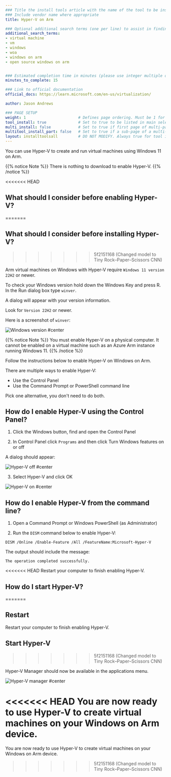 ```yaml
---
### Title the install tools article with the name of the tool to be installed
### Include vendor name where appropriate
title: Hyper-V on Arm

### Optional additional search terms (one per line) to assist in finding the article
additional_search_terms:
- virtual machine
- vm
- windows
- woa
- windows on arm
- open source windows on arm


### Estimated completion time in minutes (please use integer multiple of 5)
minutes_to_complete: 15

### Link to official documentation
official_docs: https://learn.microsoft.com/en-us/virtualization/

author: Jason Andrews

### PAGE SETUP
weight: 1                       # Defines page ordering. Must be 1 for first (or only) page.
tool_install: true              # Set to true to be listed in main selection page, else false
multi_install: false            # Set to true if first page of multi-page article, else false
multitool_install_part: false   # Set to true if a sub-page of a multi-page article, else false
layout: installtoolsall         # DO NOT MODIFY. Always true for tool install articles
---
```


You can use Hyper-V to create and run virtual machines using Windows 11 on Arm. 

{{% notice Note %}}
There is nothing to download to enable Hyper-V.
{{% /notice %}}

<<<<<<< HEAD
## What should I consider before enabling Hyper-V?
=======
## What should I consider before installing Hyper-V?
>>>>>>> 5f2151168 (Changed model to Tiny Rock–Paper–Scissors CNN)

Arm virtual machines on Windows with Hyper-V require `Windows 11 version 22H2` or newer. 

To check your Windows version hold down the Windows Key and press R. In the Run dialog box type `winver`.

A dialog will appear with your version information. 

Look for `Version 22H2` or newer. 

Here is a screenshot of `winver`:

![Windows version #center](/install-guides/_images/winver.png)


{{% notice Note %}}
You must enable Hyper-V on a physical computer. It cannot be enabled on a virtual machine such as an Azure Arm instance running Windows 11. 
{{% /notice %}}

Follow the instructions below to enable Hyper-V on Windows on Arm. 

There are multiple ways to enable Hyper-V:
- Use the Control Panel 
- Use the Command Prompt or PowerShell command line

Pick one alternative, you don't need to do both.

## How do I enable Hyper-V using the Control Panel?

1. Click the Windows button, find and open the Control Panel 

2. In Control Panel click `Programs` and then click Turn Windows features on or off

A dialog should appear:

![Hyper-V off #center](/install-guides/_images/hyper-v-1.png)

3. Select Hyper-V and click OK

![Hyper-V on #center](/install-guides/_images/hyper-v-2.png)

## How do I enable Hyper-V from the command line?

1. Open a Command Prompt or Windows PowerShell (as Administrator)

2. Run the `DISM` command below to enable Hyper-V:

```console
DISM /Online /Enable-Feature /All /FeatureName:Microsoft-Hyper-V
```

The output should include the message:

```output
The operation completed successfully.
```

<<<<<<< HEAD
Restart your computer to finish enabling Hyper-V.

## How do I start Hyper-V?
=======
## Restart 

Restart your computer to finish enabling Hyper-V.


## Start Hyper-V
>>>>>>> 5f2151168 (Changed model to Tiny Rock–Paper–Scissors CNN)

Hyper-V Manager should now be available in the applications menu.

![Hyper-V manager #center](/install-guides/_images/hyper-v-manager.png)

<<<<<<< HEAD
You are now ready to use Hyper-V to create virtual machines on your Windows on Arm device.
=======
You are now ready to use Hyper-V to create virtual machines on your Windows on Arm device. 
>>>>>>> 5f2151168 (Changed model to Tiny Rock–Paper–Scissors CNN)
